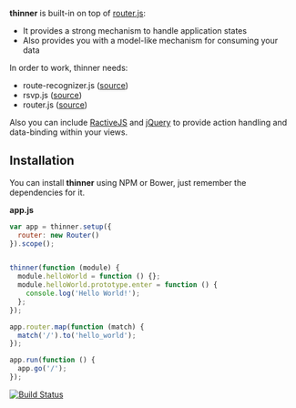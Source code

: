 **thinner** is built-in on top of [router.js](https://github.com/tildeio/router.js):

  - It provides a strong mechanism to handle application states
  - Also provides you with a model-like mechanism for consuming your data

In order to work, thinner needs:

  - route-recognizer.js ([source](https://github.com/tildeio/route-recognizer))
  - rsvp.js ([source](https://github.com/tildeio/rsvp.js))
  - router.js ([source](https://github.com/tildeio/router.js))

Also you can include [RactiveJS](https://github.com/Rich-Harris/Ractive) and [jQuery](https://github.com/jquery/jquery) to
provide action handling and data-binding within your views.

## Installation

You can install **thinner** using NPM or Bower, just remember the dependencies for it.

**app.js**

```javascript
var app = thinner.setup({
  router: new Router()
}).scope();


thinner(function (module) {
  module.helloWorld = function () {};
  module.helloWorld.prototype.enter = function () {
    console.log('Hello World!');
  };
});

app.router.map(function (match) {
  match('/').to('hello_world');
});

app.run(function () {
  app.go('/');
});
```

[![Build Status](https://travis-ci.org/pateketrueke/thinner.png)](https://travis-ci.org/pateketrueke/thinner)
